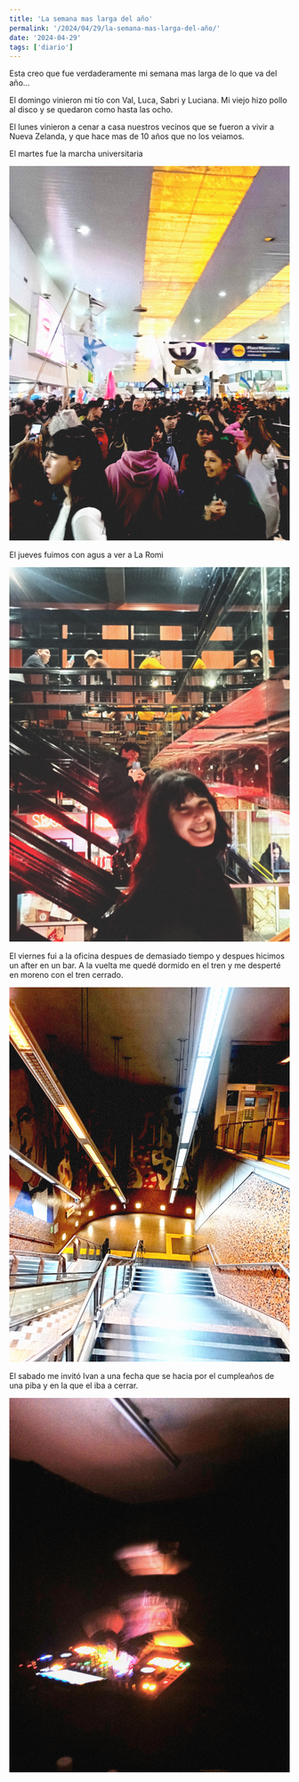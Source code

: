 ```yaml
---
title: 'La semana mas larga del año'
permalink: '/2024/04/29/la-semana-mas-larga-del-año/'
date: '2024-04-29'
tags: ['diario']
---
```


Esta creo que fue verdaderamente mi semana mas larga de lo que va del año...

El domingo vinieron mi tío con Val, Luca, Sabri y Luciana. Mi viejo hizo pollo al disco y se quedaron como hasta las ocho.

El lunes vinieron a cenar a casa nuestros vecinos que se fueron a vivir a Nueva Zelanda, y que hace mas de 10 años que no los veiamos.

El martes fue la marcha universitaria

![La estación de Once explotado de gente por la marcha](2024042300.png)

El jueves fuimos con agus a ver a La Romi

![Con Agus saliendo de Guerrín](2024042500.png)

El viernes fui a la oficina despues de demasiado tiempo y despues hicimos un after en un bar. A la vuelta me quedé dormido en el tren y me desperté en moreno con el tren cerrado.

![Bajando al subte H, volviendo a casa](2024042600.png)

El sabado me invitó Ivan a una fecha que se hacia por el cumpleaños de una piba y en la que el iba a cerrar.

![Ivan cerrando la fecha en el cumple de esta piba](2024042700.png)